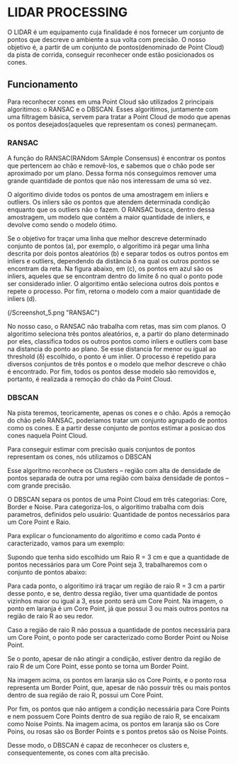 

# LIDAR PROCESSING

 O LIDAR é um equipamento cuja finalidade é nos fornecer um conjunto de pontos que descreve o ambiente a sua volta com precisão. O nosso objetivo é, a partir de um conjunto de pontos(denominado de Point Cloud) da pista de corrida, conseguir reconhecer onde estão posicionados os cones.

## Funcionamento

Para reconhecer cones em uma Point Cloud são utilizados 2 principais algoritimos: o RANSAC e o DBSCAN. Esses algoritimos, juntamente com uma filtragem básica, servem para tratar a Point Cloud de modo que apenas os pontos desejados(aqueles que representam os cones) permaneçam.

### RANSAC
A função do RANSAC(RANdom SAmple Consensus) é encontrar os pontos que pertencem ao chão e removê-los, e sabemos que o chão pode ser aproximado por um plano. Dessa forma nós conseguimos remover uma grande quantidade de pontos que não nos interessam de uma só vez.

O algoritimo divide todos os pontos de uma amostragem em inliers e outliers. Os inliers são os pontos que atendem determinada condição enquanto que os outliers não o fazem. O RANSAC busca, dentro dessa amostragem, um modelo que contém a maior quantidade de inliers, e devolve como sendo o modelo ótimo.

Se o objetivo for traçar uma linha que melhor descreve determinado conjunto de pontos (a), por exemplo, o algoritimo irá pegar uma linha descrita por dois pontos aleatórios (b) e separar todos os outros pontos em inliers e outliers, dependendo da distância δ na qual os outros pontos se encontram da reta. Na figura abaixo, em (c), os pontos em azul são os inliers, aqueles que se encontram dentro do limite δ no qual o ponto pode ser considerado inlier.
O algoritimo então seleciona outros dois pontos e repete o processo. Por fim, retorna o modelo com a maior quantidade de inliers (d).

(/Screenshot_5.png "RANSAC")



No nosso caso, o RANSAC não trabalha com retas, mas sim com planos. O algoritimo seleciona três pontos aleatórios, e, a partir do plano determinado por eles, classifica todos os outros pontos como inliers e outliers com base na distancia do ponto ao plano. Se esse distancia for menor  ou igual ao threshold (δ) escolhido, o ponto é um inlier. O processo é repetido para diversos conjuntos de três pontos e o modelo que melhor descreve o chão é encontrado. Por fim, todos os pontos desse modelo são removidos e, portanto, é realizada a remoção do chão da Point Cloud.  

### DBSCAN

Na pista teremos, teoricamente, apenas os cones e o chão. Após a remoção do chão pelo RANSAC, poderiamos tratar um conjunto agrupado de pontos como os cones. E a partir desse conjunto de pontos estimar a posicao dos cones naquela Point Cloud.

Para conseguir estimar com precisão quais conjuntos de pontos representam os cones, nós utilizamos o DBSCAN

Esse algoritmo reconhece os Clusters – região com alta de densidade de pontos separada de outra por uma região com baixa densidade de pontos – com grande precisão.

O DBSCAN separa os pontos de uma Point Cloud em três categorias: Core, Border e Noise.
Para categoriza-los, o algoritimo trabalha com dois parametros, definidos pelo usuário: Quantidade de pontos necessários para um Core Point e Raio.

Para explicar o funcionamento do algoritimo e como cada Ponto é caracterizado, vamos para um exemplo:

Supondo que tenha sido escolhido um Raio R = 3 cm e que a quantidade de pontos necessários para um Core Point seja 3, trabalharemos com o conjunto de pontos abaixo:

Para cada ponto, o algoritimo irá traçar um região de raio R = 3 cm a partir desse ponto, e se, dentro dessa região, tiver uma quantidade de pontos vizinhos maior ou igual a 3, esse ponto será um Core Point.
 Na imagem, o ponto em laranja é um Core Point, já que possui 3 ou mais outros pontos  na região de raio R ao seu redor.

Caso a região de raio R não possua a quantidade de pontos necessária para um Core Point, o ponto pode ser caracterizado como Border Point ou Noise Point.

Se o ponto, apesar de não atingir a condição, estiver dentro da região de raio R de um Core Point, esse ponto se torna um Border Point.

Na imagem acima, os pontos em laranja são os Core Points, e o ponto rosa representa um Border Point, que, apesar de não possuir três ou mais pontos dentro de sua região de raio R, possui um Core Point.

Por fim, os pontos que não antigem a condição necessária para Core Points e nem possuem Core Points dentro de sua região de raio R, se encaixam como Noise Points.
Na imagem acima, os pontos em laranja são os Core Poins, ou rosas são os Border Points e s pontos pretos são os Noise Points.

Desse modo, o DBSCAN é capaz de reconhecer os clusters e, consequentemente, os cones com alta precisão.
